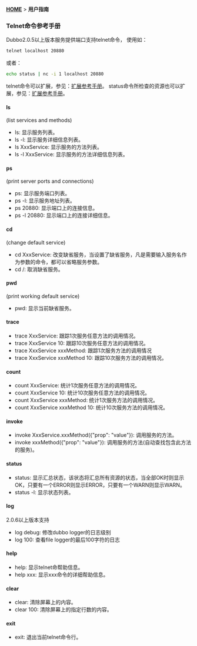 [**HOME**](Home) > **用户指南**

### Telnet命令参考手册

Dubbo2.0.5以上版本服务提供端口支持telnet命令，
使用如：

```sh
telnet localhost 20880
```

或者：

```sh
echo status | nc -i 1 localhost 20880
```

telnet命令可以扩展，参见：[扩展参考手册](dev-guide-spi-reference-manual#telnet命令扩展)。
status命令所检查的资源也可以扩展，参见：[扩展参考手册](dev-guide-spi-reference-manual#状态检查扩展)。

#### ls

(list services and methods)

* ls: 显示服务列表。
* ls -l: 显示服务详细信息列表。
* ls XxxService: 显示服务的方法列表。
* ls -l XxxService: 显示服务的方法详细信息列表。

#### ps

(print server ports and connections)

* ps: 显示服务端口列表。
* ps -l: 显示服务地址列表。
* ps 20880: 显示端口上的连接信息。
* ps -l 20880: 显示端口上的连接详细信息。

#### cd

(change default service)

* cd XxxService: 改变缺省服务，当设置了缺省服务，凡是需要输入服务名作为参数的命令，都可以省略服务参数。
* cd /: 取消缺省服务。

#### pwd

(print working default service)

* pwd: 显示当前缺省服务。

#### trace

* trace XxxService: 跟踪1次服务任意方法的调用情况。
* trace XxxService 10: 跟踪10次服务任意方法的调用情况。
* trace XxxService xxxMethod: 跟踪1次服务方法的调用情况
* trace XxxService xxxMethod 10: 跟踪10次服务方法的调用情况。

#### count

* count XxxService: 统计1次服务任意方法的调用情况。
* count XxxService 10: 统计10次服务任意方法的调用情况。
* count XxxService xxxMethod: 统计1次服务方法的调用情况。
* count XxxService xxxMethod 10: 统计10次服务方法的调用情况。

#### invoke

* invoke XxxService.xxxMethod({"prop": "value"}): 调用服务的方法。
* invoke xxxMethod({"prop": "value"}): 调用服务的方法(自动查找包含此方法的服务)。

#### status

* status: 显示汇总状态，该状态将汇总所有资源的状态，当全部OK时则显示OK，只要有一个ERROR则显示ERROR，只要有一个WARN则显示WARN。
* status -l: 显示状态列表。

#### log

2.0.6以上版本支持

* log debug: 修改dubbo logger的日志级别
* log 100: 查看file logger的最后100字符的日志

#### help

* help: 显示telnet命帮助信息。
* help xxx: 显示xxx命令的详细帮助信息。

#### clear

* clear: 清除屏幕上的内容。
* clear 100: 清除屏幕上的指定行数的内容。

#### exit

* exit: 退出当前telnet命令行。